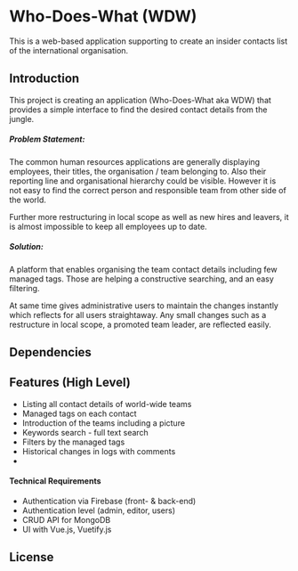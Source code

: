 # Who-Does-What (WDW)
This is a web-based application supporting to create an insider contacts list of the international organisation.

## Introduction
This project is creating an application (Who-Does-What aka WDW) that provides a simple interface to find the desired contact details from the jungle.

##### Problem Statement:
The common human resources applications are generally displaying employees, their titles, the organisation / team belonging to. Also their reporting line and organisational hierarchy could be visible. However it is not easy to find the correct person and responsible team from other side of the world.

Further more restructuring in local scope as well as new hires and leavers, it is almost impossible to keep all employees up to date.

##### Solution:
A platform that enables organising the team contact details including few managed tags. Those are helping a constructive searching, and an easy filtering.

At same time gives administrative users to maintain the changes instantly which reflects for all users straightaway. Any small changes such as a restructure in local scope, a promoted team leader, are reflected easily.

## Dependencies


## Features (High Level)
- Listing all contact details of world-wide teams
- Managed tags on each contact
- Introduction of the teams including a picture
- Keywords search - full text search
- Filters by the managed tags
- Historical changes in logs with comments
-

#### Technical Requirements
- Authentication via Firebase (front- & back-end)
- Authentication level (admin, editor, users)
- CRUD API for MongoDB
- UI with Vue.js, Vuetify.js

## License
